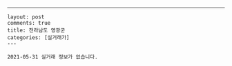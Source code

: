 ---
    layout: post
    comments: true
    title: 전라남도 영광군
    categories: [실거래가]
    ---

    2021-05-31 실거래 정보가 없습니다.

    